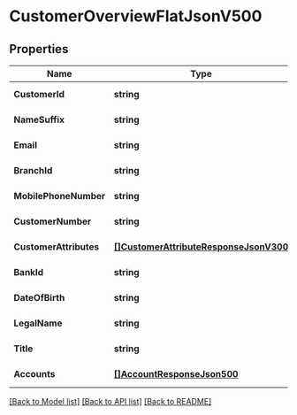 # CustomerOverviewFlatJsonV500

## Properties
Name | Type | Description | Notes
------------ | ------------- | ------------- | -------------
**CustomerId** | **string** |  | [default to null]
**NameSuffix** | **string** |  | [default to null]
**Email** | **string** |  | [default to null]
**BranchId** | **string** |  | [default to null]
**MobilePhoneNumber** | **string** |  | [default to null]
**CustomerNumber** | **string** |  | [default to null]
**CustomerAttributes** | [**[]CustomerAttributeResponseJsonV300**](CustomerAttributeResponseJsonV300.md) |  | [default to null]
**BankId** | **string** |  | [default to null]
**DateOfBirth** | **string** |  | [default to null]
**LegalName** | **string** |  | [default to null]
**Title** | **string** |  | [default to null]
**Accounts** | [**[]AccountResponseJson500**](AccountResponseJson500.md) |  | [default to null]

[[Back to Model list]](../README.md#documentation-for-models) [[Back to API list]](../README.md#documentation-for-api-endpoints) [[Back to README]](../README.md)


